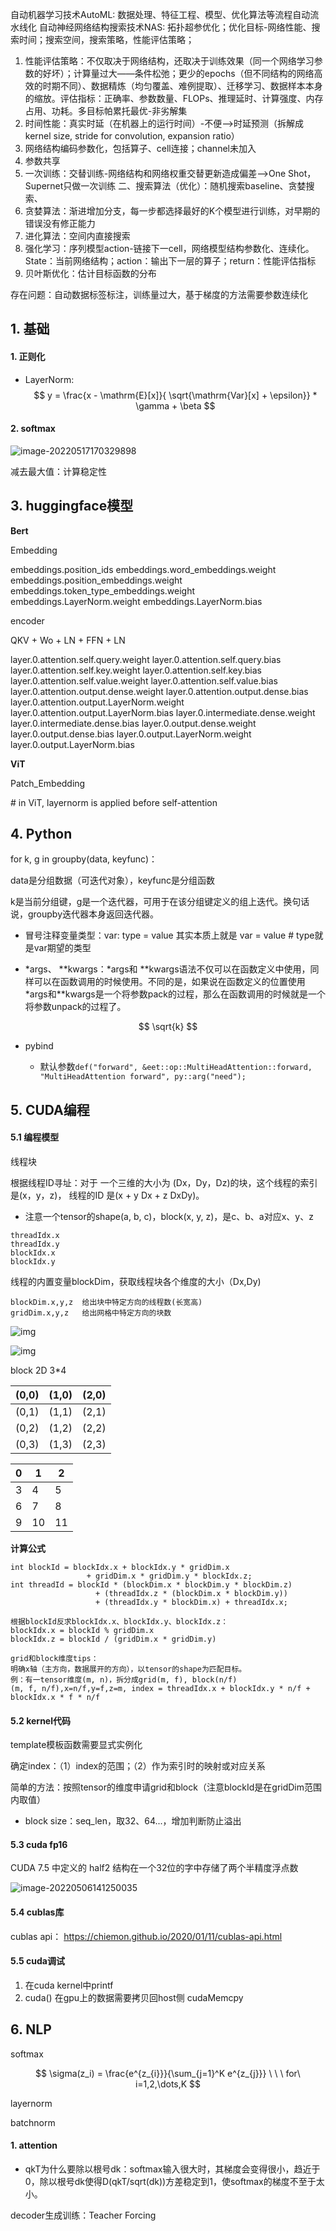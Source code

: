 自动机器学习技术AutoML: 数据处理、特征工程、模型、优化算法等流程自动流水线化
自动神经网络结构搜索技术NAS: 拓扑超参优化；优化目标-网络性能、搜索时间；搜索空间，搜索策略，性能评估策略；

1.	性能评估策略：不仅取决于网络结构，还取决于训练效果（同一个网络学习参数的好坏）；计算量过大——条件松弛；更少的epochs（但不同结构的网络高效的时期不同）、数据精炼（均匀覆盖、难例提取）、迁移学习、数据样本本身的缩放。评估指标：正确率、参数数量、FLOPs、推理延时、计算强度、内存占用、功耗。多目标帕累托最优-非劣解集
2.	时间性能：真实时延（在机器上的运行时间）-不便——>时延预测（拆解成kernel size, stride for convolution, expansion ratio）
3.	网络结构编码参数化，包括算子、cell连接；channel未加入
4.	参数共享
5.	一次训练：交替训练-网络结构和网络权重交替更新造成偏差——>One Shot，Supernet只做一次训练
二、搜索算法（优化）：随机搜索baseline、贪婪搜索、
1.	贪婪算法：渐进增加分支，每一步都选择最好的K个模型进行训练，对早期的错误没有修正能力
2.	进化算法：空间内直接搜索
3.	强化学习：序列模型action-链接下一cell，网络模型结构参数化、连续化。State：当前网络结构；action：输出下一层的算子；return：性能评估指标
4.	贝叶斯优化：估计目标函数的分布

存在问题：自动数据标签标注，训练量过大，基于梯度的方法需要参数连续化
 

## 1. 基础



#### 1. 正则化

- LayerNorm:
  $$
  y = \frac{x - \mathrm{E}[x]}{ \sqrt{\mathrm{Var}[x] + \epsilon}} * \gamma + \beta
  $$
  

#### 2. softmax

![image-20220517170329898](C:\Users\zhaosida\AppData\Roaming\Typora\typora-user-images\image-20220517170329898.png)

减去最大值：计算稳定性





## 3. huggingface模型

**Bert**

Embedding

embeddings.position_ids
embeddings.word_embeddings.weight
embeddings.position_embeddings.weight
embeddings.token_type_embeddings.weight
embeddings.LayerNorm.weight
embeddings.LayerNorm.bias

encoder

QKV + Wo + LN + FFN + LN

layer.0.attention.self.query.weight
layer.0.attention.self.query.bias
layer.0.attention.self.key.weight
layer.0.attention.self.key.bias
layer.0.attention.self.value.weight
layer.0.attention.self.value.bias
layer.0.attention.output.dense.weight
layer.0.attention.output.dense.bias
layer.0.attention.output.LayerNorm.weight
layer.0.attention.output.LayerNorm.bias
layer.0.intermediate.dense.weight
layer.0.intermediate.dense.bias
layer.0.output.dense.weight
layer.0.output.dense.bias
layer.0.output.LayerNorm.weight
layer.0.output.LayerNorm.bias



**ViT**

Patch_Embedding

\# in ViT, layernorm is applied before self-attention



## 4. Python

for k, g in groupby(data, keyfunc)：

data是分组数据（可迭代对象），keyfunc是分组函数

k是当前分组键，g是一个迭代器，可用于在该分组键定义的组上迭代。换句话说，groupby迭代器本身返回迭代器。

- 冒号注释变量类型：var: type = value 其实本质上就是 var = value # type就是var期望的类型

- \*args、 \*\*kwargs：\*args和 \*\*kwargs语法不仅可以在函数定义中使用，同样可以在函数调用的时候使用。不同的是，如果说在函数定义的位置使用\*args和\*\*kwargs是一个将参数pack的过程，那么在函数调用的时候就是一个将参数unpack的过程了。



$$
\sqrt{k}
$$

- pybind

  - 默认参数```def("forward", &eet::op::MultiHeadAttention::forward, "MultiHeadAttention forward", py::arg("need");```

    



## 5. CUDA编程

#### 5.1 编程模型

线程块

根据线程ID寻址：对于 一个三维的大小为 (Dx，Dy，Dz)的块，这个线程的索引是(x，y，z)， 线程的ID 是(x + y Dx + z DxDy)。

- 注意一个tensor的shape(a, b, c)，block(x, y, z)，是c、b、a对应x、y、z

```text
threadIdx.x
threadIdx.y
blockIdx.x
blockIdx.y
```

线程的内置变量blockDim，获取线程块各个维度的大小（Dx,Dy)

```
blockDim.x,y,z	给出块中特定方向的线程数(长宽高)
gridDim.x,y,z	给出网格中特定方向的块数
```

![img](https://images2015.cnblogs.com/blog/494924/201703/494924-20170303224153626-1838869747.png)



![img](https://images2015.cnblogs.com/blog/494924/201703/494924-20170303224323438-2036415075.png)

block 2D 3*4

| (0,0) | (1,0) | (2,0) |
| ----- | ----- | ----- |
| (0,1) | (1,1) | (2,1) |
| (0,2) | (1,2) | (2,2) |
| (0,3) | (1,3) | (2,3) |



| 0    | 1    | 2    |
| ---- | ---- | ---- |
| 3    | 4    | 5    |
| 6    | 7    | 8    |
| 9    | 10   | 11   |

**计算公式**

    int blockId = blockIdx.x + blockIdx.y * gridDim.x  
                     + gridDim.x * gridDim.y * blockIdx.z;  
    int threadId = blockId * (blockDim.x * blockDim.y * blockDim.z)  
                       + (threadIdx.z * (blockDim.x * blockDim.y))  
                       + (threadIdx.y * blockDim.x) + threadIdx.x;
    
    根据blockId反求blockIdx.x、blockIdx.y、blockIdx.z：
    blockIdx.x = blockId % gridDim.x
    blockIdx.z = blockId / (gridDim.x * gridDim.y)
    
    grid和block维度tips：
    明确x轴（主方向，数据展开的方向），以tensor的shape为匹配目标。
    例：有一tensor维度(m, n)，拆分成grid(m, f), block(n/f)
    (m, f, n/f),x=n/f,y=f,z=m, index = threadIdx.x + blockIdx.y * n/f + blockIdx.x * f * n/f



#### 5.2 kernel代码

template模板函数需要显式实例化

确定index：（1）index的范围；（2）作为索引时的映射或对应关系

简单的方法：按照tensor的维度申请grid和block（注意blockId是在gridDim范围内取值）

- block size：seq_len，取32、64...，增加判断防止溢出



#### 5.3 cuda fp16

CUDA 7.5 中定义的 half2 结构在一个32位的字中存储了两个半精度浮点数

![image-20220506141250035](C:\Users\zhaosida\AppData\Roaming\Typora\typora-user-images\image-20220506141250035.png)



#### 5.4 cublas库

cublas api： https://chiemon.github.io/2020/01/11/cublas-api.html



#### 5.5 cuda调试

1. 在cuda kernel中printf
2. cuda() 在gpu上的数据需要拷贝回host侧 cudaMemcpy









## 6. NLP

softmax

$$ \sigma(z_i) = \frac{e^{z_{i}}}{\sum_{j=1}^K e^{z_{j}}} \ \ \ for\ i=1,2,\dots,K $$



layernorm

batchnorm

#### 1. attention

- qkT为什么要除以根号dk：softmax输入很大时，其梯度会变得很小，趋近于0，除以根号dk使得D(qkT/sqrt(dk))方差稳定到1，使softmax的梯度不至于太小。



decoder生成训练：Teacher Forcing

